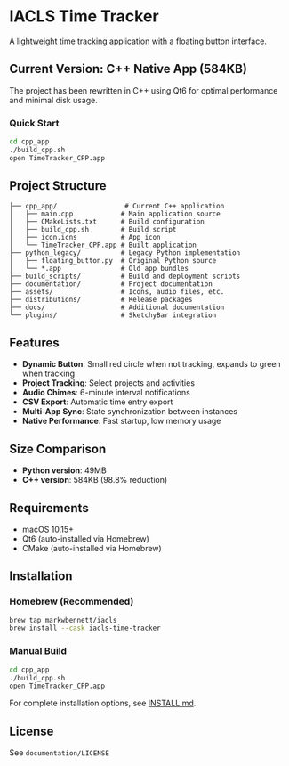 # IACLS Time Tracker

A lightweight time tracking application with a floating button interface.

## Current Version: C++ Native App (584KB)

The project has been rewritten in C++ using Qt6 for optimal performance and minimal disk usage.

### Quick Start

```bash
cd cpp_app
./build_cpp.sh
open TimeTracker_CPP.app
```

## Project Structure

```
├── cpp_app/                 # Current C++ application
│   ├── main.cpp            # Main application source
│   ├── CMakeLists.txt      # Build configuration
│   ├── build_cpp.sh        # Build script
│   ├── icon.icns           # App icon
│   └── TimeTracker_CPP.app # Built application
├── python_legacy/          # Legacy Python implementation
│   ├── floating_button.py  # Original Python source
│   └── *.app               # Old app bundles
├── build_scripts/          # Build and deployment scripts
├── documentation/          # Project documentation
├── assets/                 # Icons, audio files, etc.
├── distributions/          # Release packages
├── docs/                   # Additional documentation
└── plugins/                # SketchyBar integration
```

## Features

- **Dynamic Button**: Small red circle when not tracking, expands to green when tracking
- **Project Tracking**: Select projects and activities
- **Audio Chimes**: 6-minute interval notifications
- **CSV Export**: Automatic time entry export
- **Multi-App Sync**: State synchronization between instances
- **Native Performance**: Fast startup, low memory usage

## Size Comparison

- **Python version**: 49MB
- **C++ version**: 584KB (98.8% reduction)

## Requirements

- macOS 10.15+
- Qt6 (auto-installed via Homebrew)
- CMake (auto-installed via Homebrew)

## Installation

### Homebrew (Recommended)
```bash
brew tap markwbennett/iacls
brew install --cask iacls-time-tracker
```

### Manual Build
```bash
cd cpp_app
./build_cpp.sh
open TimeTracker_CPP.app
```

For complete installation options, see [INSTALL.md](INSTALL.md).

## License

See `documentation/LICENSE` 